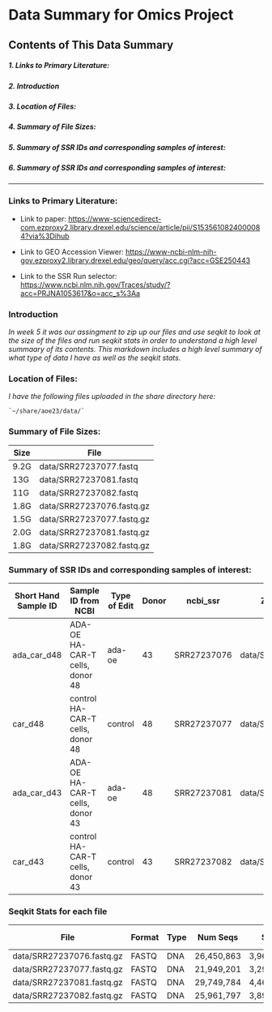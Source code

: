 # Data Summary for Omics Project 

## Contents of This Data Summary



##### 1. Links to Primary Literature:

##### 2. Introduction 

##### 3. Location of Files: 

##### 4. Summary of File Sizes: 

##### 5. Summary of SSR IDs and corresponding samples of interest: 

##### 6. Summary of SSR IDs and corresponding samples of interest: 




***



### Links to Primary Literature:

- Link to paper: https://www-sciencedirect-com.ezproxy2.library.drexel.edu/science/article/pii/S1535610824000084?via%3Dihub

- Link to GEO Accession Viewer: https://www-ncbi-nlm-nih-gov.ezproxy2.library.drexel.edu/geo/query/acc.cgi?acc=GSE250443

- Link to the SSR Run selector: https://www.ncbi.nlm.nih.gov/Traces/study/?acc=PRJNA1053617&o=acc_s%3Aa




### Introduction 

*In week 5 it was our assingment to zip up our files and use seqkit to look at the size of the files and run seqkit stats in order to understand a high level summaary of its contents. This markdown includes a high level summary of what type of data I have as well as  the seqkit stats.* 






### Location of Files: 
*I have the following files uploaded in the share directory here:*

    `~/share/aoe23/data/`







### Summary of File Sizes: 


| Size  | File                          |
|-------|-------------------------------|
| 9.2G  | data/SRR27237077.fastq         |
| 13G   | data/SRR27237081.fastq         |
| 11G   | data/SRR27237082.fastq         |
| 1.8G  | data/SRR27237076.fastq.gz      |
| 1.5G  | data/SRR27237077.fastq.gz      |
| 2.0G  | data/SRR27237081.fastq.gz      |
| 1.8G  | data/SRR27237082.fastq.gz      |










### Summary of SSR IDs and corresponding samples of interest: 

| Short Hand Sample ID | Sample ID from NCBI                 | Type of Edit | Donor | ncbi_ssr   | Zipped File Name               |
|----------------------|-------------------------------------|--------------|-------|------------|---------------------------------|
| ada_car_d48          | ADA-OE HA-CAR-T cells, donor 48     | ada-oe       | 43    | SRR27237076 | data/SRR27237076.fastq.gz       |
| car_d48              | control HA-CAR-T cells, donor 48    | control      | 48    | SRR27237077 | data/SRR27237077.fastq.gz       |
| ada_car_d43          | ADA-OE HA-CAR-T cells, donor 43     | ada-oe       | 48    | SRR27237081 | data/SRR27237081.fastq.gz       |
| car_d43              | control HA-CAR-T cells, donor 43    | control      | 43    | SRR27237082 | data/SRR27237082.fastq.gz       |













### Seqkit Stats for each file  

| File                       | Format | Type | Num Seqs   | Sum Len       | Min Len | Avg Len | Max Len |
|----------------------------|--------|------|------------|---------------|---------|---------|---------|
| data/SRR27237076.fastq.gz   | FASTQ  | DNA  | 26,450,863 | 3,967,629,450 | 150     | 150     | 150     |
| data/SRR27237077.fastq.gz   | FASTQ  | DNA  | 21,949,201 | 3,292,380,150 | 150     | 150     | 150     |
| data/SRR27237081.fastq.gz   | FASTQ  | DNA  | 29,749,784 | 4,462,467,600 | 150     | 150     | 150     |
| data/SRR27237082.fastq.gz   | FASTQ  | DNA  | 25,961,797 | 3,894,269,550 | 150     | 150     | 150     |

